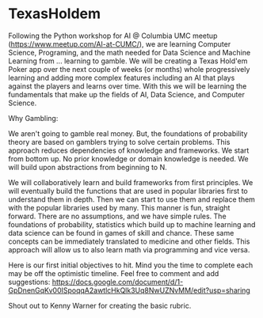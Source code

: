 # TexasHoldem

Following the Python workshop for AI @ Columbia UMC meetup  (https://www.meetup.com/AI-at-CUMC/), we are 
learning Computer Science, Programing, and the math needed for Data Science and Machine Learning from ... learning to gamble. We will be creating a Texas Hold'em Poker app over the next couple of weeks (or months) whole progressively learning and adding more complex features including an AI that plays against the players and learns over time. With this we will be learning the fundamentals that make up the fields of AI, Data Science, and Computer Science. 

Why Gambling: 

We aren't going to gamble real money. But, the foundations of probability theory are based on gamblers trying to solve certain problems. This approach reduces dependencies of knowledge and frameworks. We start from bottom up. No prior knowledge or domain knowledge is needed. We will build upon abstractions from beginning to N.

We will collaboratively learn and build frameworks from first principles. We will eventually build the functions that are used in popular libraries first to understand them in depth. Then we can start to use them and replace them with the popular libraries used by many. This manner is fun, straight forward. There are no assumptions, and we have simple rules. The foundations of probability, statistics which build up to machine learning and data science can be found in games of skill and chance. These same concepts can be immediately translated to medicine and other fields. This approach will allow us to also learn math via programming and vice versa. 

Here is our first initial objectives to hit. Mind you the time to complete each may be off the optimistic timeline. Feel free to comment and add suggestions: 
https://docs.google.com/document/d/1-GpDnenGqKv00ISpoqqA2awtlcHkQlk3Uq8NwUZNvMM/edit?usp=sharing 

Shout out to Kenny Warner for creating the basic rubric.
